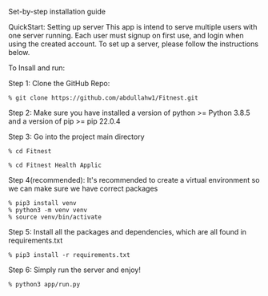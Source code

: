 Set-by-step installation guide

QuickStart: Setting up server
  This app is intend to serve multiple users with one server running. Each user must signup on first use, and login when using the created account. To set    up a server, please follow the instructions below.
  
To Insall and run:

Step 1: Clone the GitHub Repo:

    % git clone https://github.com/abdullahw1/Fitnest.git
    
Step 2: Make sure you have installed a version of python >= Python 3.8.5  and a version of pip >= pip 22.0.4 

Step 3: Go into the project main directory  
  
    % cd Fitnest
  
    % cd Fitnest Health Applic
    
Step 4(recommended): It's recommended to create a virtual environment so we can make sure we have correct packages

    % pip3 install venv
    % python3 -m venv venv
    % source venv/bin/activate
    
Step 5: Install all the packages and dependencies, which are all found in requirements.txt

    % pip3 install -r requirements.txt



Step 6: Simply run the server and enjoy!

    % python3 app/run.py
